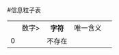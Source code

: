 #信息粒子表

<table>
<th><td>数字></td><th>字符</th><td>唯一含义</td><th>
<tr><td>0</td><td> </td><td>不存在</td></tr>
</table>
